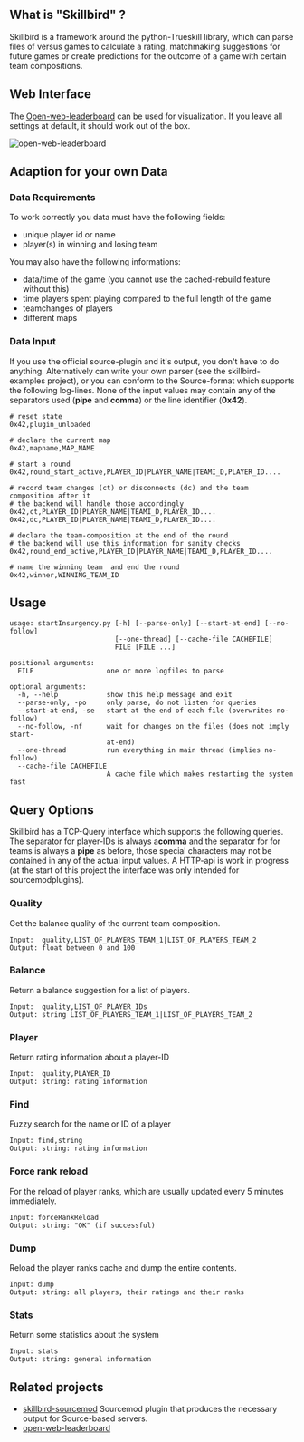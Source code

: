 ## What is "Skillbird" ?
Skillbird is a framework around the python-Trueskill library, which can parse files of versus games to calculate a rating, matchmaking suggestions for future games or create predictions for the outcome of a game with certain team compositions.

## Web Interface
The [Open-web-leaderboard](https://github.com/FAUSheppy/open-web-leaderboard) can be used for visualization. If you leave all settings at default, it should work out of the box.

![open-web-leaderboard](https://media.atlantishq.de/leaderboard-github-picture.png)


## Adaption for your own Data
### Data Requirements
To work correctly you data must have the following fields:
- unique player id or name
- player(s) in winning and losing team

You may also have the following informations:
- data/time of the game (you cannot use the cached-rebuild feature without this)
- time players spent playing compared to the full length of the game
- teamchanges of players
- different maps

### Data Input
If you use the official source-plugin and it's output, you don't have to do anything. Alternatively can write your own parser (see the skillbird-examples project), or you can conform to the Source-format which supports the following log-lines. None of the input values may contain any of the separators used (**pipe** and **comma**) or the line identifier (**0x42**).

    # reset state
    0x42,plugin_unloaded
    
    # declare the current map
    0x42,mapname,MAP_NAME
    
    # start a round
    0x42,round_start_active,PLAYER_ID|PLAYER_NAME|TEAMI_D,PLAYER_ID....
    
    # record team changes (ct) or disconnects (dc) and the team composition after it
    # the backend will handle those accordingly
    0x42,ct,PLAYER_ID|PLAYER_NAME|TEAMI_D,PLAYER_ID....
    0x42,dc,PLAYER_ID|PLAYER_NAME|TEAMI_D,PLAYER_ID....

    # declare the team-composition at the end of the round
    # the backend will use this information for sanity checks
    0x42,round_end_active,PLAYER_ID|PLAYER_NAME|TEAMI_D,PLAYER_ID....
    
    # name the winning team  and end the round
    0x42,winner,WINNING_TEAM_ID

## Usage
    usage: startInsurgency.py [-h] [--parse-only] [--start-at-end] [--no-follow]
                              [--one-thread] [--cache-file CACHEFILE]
                              FILE [FILE ...]
    
    positional arguments:
      FILE                  one or more logfiles to parse
    
    optional arguments:
      -h, --help            show this help message and exit
      --parse-only, -po     only parse, do not listen for queries
      --start-at-end, -se   start at the end of each file (overwrites no-follow)
      --no-follow, -nf      wait for changes on the files (does not imply start-
                            at-end)
      --one-thread          run everything in main thread (implies no-follow)
      --cache-file CACHEFILE
                            A cache file which makes restarting the system fast

## Query Options
Skillbird has a TCP-Query interface which supports the following queries. The separator for player-IDs is always a**comma** and the separator for for teams is always a **pipe** as before, those special characters may not be contained in any of the actual input values. A HTTP-api is work in progress (at the start of this project the interface was only intended for sourcemodplugins).

### Quality
Get the balance quality of the current team composition.

    Input:  quality,LIST_OF_PLAYERS_TEAM_1|LIST_OF_PLAYERS_TEAM_2
    Output: float between 0 and 100

### Balance
Return a balance suggestion for a list of players.
    
    Input:  quality,LIST_OF_PLAYER_IDs
    Output: string LIST_OF_PLAYERS_TEAM_1|LIST_OF_PLAYERS_TEAM_2

### Player
Return rating information about a player-ID

    Input:  quality,PLAYER_ID
    Output: string: rating information
   

### Find
Fuzzy search for the name or ID of a player

    Input: find,string
    Output: string: rating information

### Force rank reload
For the reload of player ranks, which are usually updated every 5 minutes immediately.

    Input: forceRankReload
    Output: string: "OK" (if successful)

### Dump
Reload the player ranks cache and dump the entire contents.

    Input: dump
    Output: string: all players, their ratings and their ranks

### Stats
Return some statistics about the system

    Input: stats
    Output: string: general information

## Related projects
- [skillbird-sourcemod](https://github.com/FAUSheppy/skillbird-sourcemod) Sourcemod plugin that produces the necessary output for Source-based servers.
- [open-web-leaderboard](https://github.com/FAUSheppy/open-web-leaderboard)
